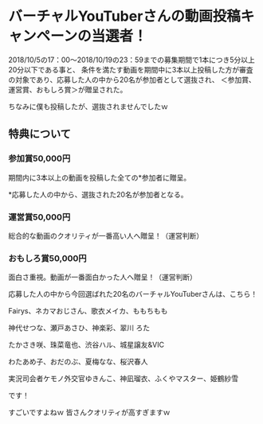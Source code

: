 
# バーチャルYouTuberさんの動画投稿キャンペーンの当選者！


2018/10/5の17：00～2018/10/19の23：59までの募集期間で1本につき5分以上20分以下である事と、
条件を満たす動画を期間中に3本以上投稿した方が審査の対象であり、応募した人の中から20名が参加者として選抜され、
＜参加賞、運営賞、おもしろ賞＞が贈呈された。


ちなみに僕も投稿したが、選抜されませんでしたｗ


## 特典について


### 参加賞50,000円


期間内に3本以上の動画を投稿した全ての*参加者に贈呈。


*応募した人の中から、選抜された20名が参加者となる。


### 運営賞50,000円


総合的な動画のクオリティが一番高い人へ贈呈！（運営判断）


### おもしろ賞50,000円


面白さ重視。動画が一番面白かった人へ贈呈！（運営判断）


応募した人の中から今回選ばれた20名のバーチャルYouTuberさんは、こちら！


 
Fairys、ネカマおじさん、歌衣メイカ、ももちもも


神代せつな、瀬戸あさひ、神楽彩、翠川 ろた


たかさき咲、珠菜竜也、渋谷ハル、城星譲友&VIC


わたあめ子、おだのぶ、夏梅なな、桜沢春人


実況司会者ケモノ外交官ゆきんこ、神凪瑠衣、ふくやマスター、姫鶴紗雪



です！


すごいですよねｗ
皆さんクオリティが高すぎますｗ


